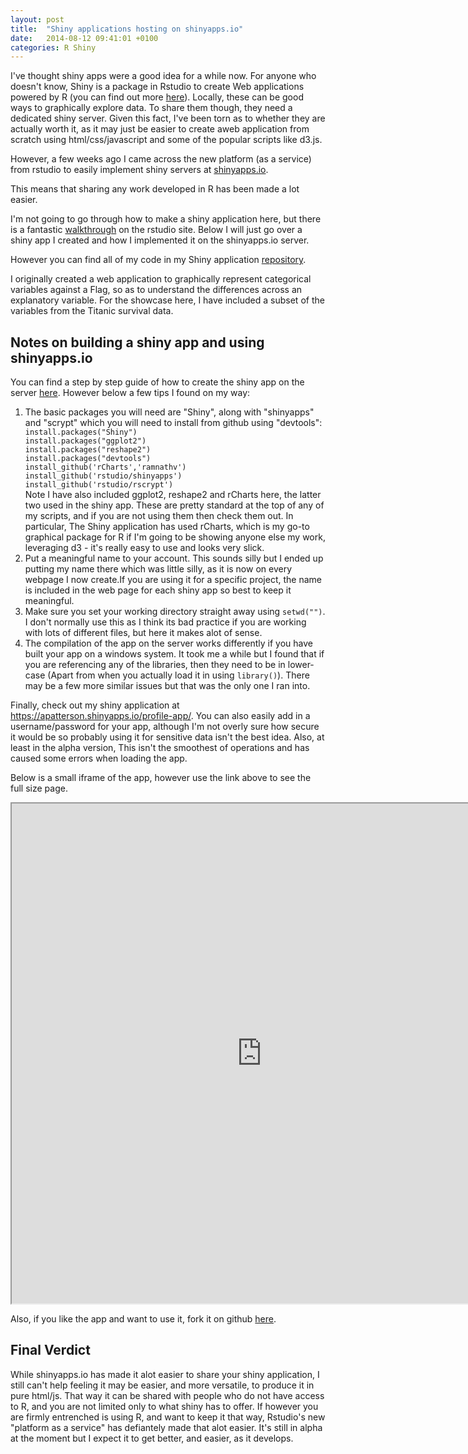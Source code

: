 ```yaml
---
layout: post
title:  "Shiny applications hosting on shinyapps.io"
date:   2014-08-12 09:41:01 +0100
categories: R Shiny
---
```

I've thought shiny apps were a good idea for a while now. For anyone who doesn't know, Shiny is a package in Rstudio to create Web applications powered by R (you can find out more <a title="Shiny for rstudio" href="http://shiny.rstudio.com/" target="_blank">here</a>). Locally, these can be good ways to graphically explore data. To share them though, they need a dedicated shiny server. Given this fact, I've been torn as to whether they are actually worth it, as it may just be easier to create aweb application from scratch using html/css/javascript and some of the popular scripts like d3.js.

However, a few weeks ago I came across the new platform (as a service) from rstudio to easily implement shiny servers at <a title="shinyapps.io" href="https://www.shinyapps.io" target="_blank">shinyapps.io</a>.

This means that sharing any work developed in R has been made a lot easier.

I'm not going to go through how to make a shiny application here, but there is a fantastic <a title="Shiny tutorial" href="http://shiny.rstudio.com/tutorial/" target="_blank">walkthrough</a> on the rstudio site. Below I will just go over a shiny app I created and how I implemented it on the shinyapps.io server.

However you can find all of my code in my Shiny application <a title="Shiny Profiling app" href="https://github.com/andrewpatt24/simple-shiny-app" target="_blank">repository</a>.

I originally created a web application to graphically represent categorical variables against a Flag, so as to understand the differences across an explanatory variable. For the showcase here, I have included a subset of the variables from the Titanic survival data.
<h2>Notes on building a shiny app and using shinyapps.io</h2>
You can find a step by step guide of how to create the shiny app on the server <a title="Getting started with shinyapps.io" href="http://shiny.rstudio.com/articles/shinyapps.html" target="_blank">here</a>. However below a few tips I found on my way:
<ol>
	<li>The basic packages you will need are "Shiny", along with "shinyapps" and "scrypt" which you will need to install from github using "devtools":<code>
install.packages("Shiny")
install.packages("ggplot2")
install.packages("reshape2")
install.packages("devtools")
install_github('rCharts','ramnathv')
install_github('rstudio/shinyapps')
install_github('rstudio/rscrypt')
</code>Note I have also included ggplot2, reshape2 and rCharts here, the latter two used in the shiny app. These are pretty standard at the top of any of my scripts, and if you are not using them then check them out. In particular, The Shiny application has used rCharts, which is my go-to graphical package for R if I'm going to be showing anyone else my work, leveraging d3 - it's really easy to use and looks very slick.</li>
	<li>Put a meaningful name to your account. This sounds silly but I ended up putting my name there which was little silly, as it is now on every webpage I now create.If you are using it for a specific project, the name is included in the web page for each shiny app so best to keep it meaningful.</li>
	<li>Make sure you set your working directory straight away using <code>setwd("")</code>. I don't normally use this as I think its bad practice if you are working with lots of different files, but here it makes alot of sense.</li>
	<li>The compilation of the app on the server works differently if you have built your app on a windows system. It took me a while but I found that if you are referencing any of the libraries, then they need to be in lower-case (Apart from when you actually load it in using <code>library()</code>). There may be a few more similar issues but that was the only one I ran into.</li>
</ol>
Finally, check out my shiny application at <a href="https://apatterson.shinyapps.io/profile-app/" target="_blank">https://apatterson.shinyapps.io/profile-app/</a>. You can also easily add in a username/password for your app, although I'm not overly sure how secure it would be so probably using it for sensitive data isn't the best idea. Also, at least in the alpha version, This isn't the smoothest of operations and has caused some errors when loading the app.

Below is a small iframe of the app, however use the link above to see the full size page.

<iframe src="https://apatterson.shinyapps.io/profile-app/" height="800px" width="800px"></iframe>

Also, if you like the app and want to use it, fork it on github <a title="simple-shiny-app" href="https://github.com/andrewpatt24/simple-shiny-app" target="_blank">here</a>.
<h2>Final Verdict</h2>
While shinyapps.io has made it alot easier to share your shiny application, I still can't help feeling it may be easier, and more versatile, to produce it in pure html/js. That way it can be shared with people who do not have access to R, and you are not limited only to what shiny has to offer. If however you are firmly entrenched is using R, and want to keep it that way, Rstudio's new "platform as a service" has defiantely made that alot easier. It's still in alpha at the moment but I expect it to get better, and easier, as it develops.